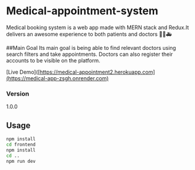 # Medical-appointment-system
Medical booking system is a web app made with MERN stack and Redux.It delivers an awesome experience to both patients and doctors 👨‍⚕️🚑

##Main Goal
Its main goal is being able to find relevant doctors using search filters and take appointments. Doctors can also register their accounts to be visible on the platform.


[Live Demo]([https://medical-appointment2.herokuapp.com](https://medical-app-zsgh.onrender.com)


### Version

1.0.0

## Usage

```bash
npm install
cd frontend
npm install
cd ..
npm run dev

```



